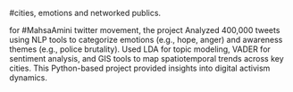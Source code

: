 #cities, emotions and networked publics. 


for #MahsaAmini twitter movement, the project Analyzed 400,000 tweets using NLP tools to categorize
emotions (e.g., hope, anger)
and awareness themes (e.g., police brutality). 
Used LDA for topic modeling, VADER for sentiment analysis, 
and GIS tools to map spatiotemporal trends across key cities. 
This Python-based project provided insights into digital activism dynamics. 
